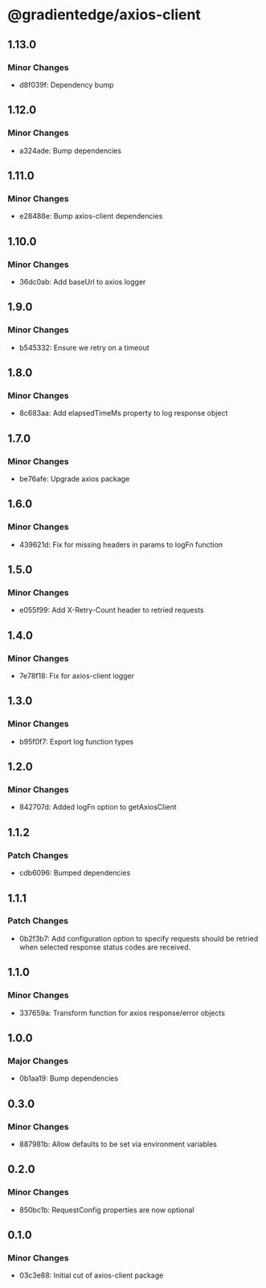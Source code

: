 # @gradientedge/axios-client

## 1.13.0

### Minor Changes

- d8f039f: Dependency bump

## 1.12.0

### Minor Changes

- a324ade: Bump dependencies

## 1.11.0

### Minor Changes

- e28488e: Bump axios-client dependencies

## 1.10.0

### Minor Changes

- 36dc0ab: Add baseUrl to axios logger

## 1.9.0

### Minor Changes

- b545332: Ensure we retry on a timeout

## 1.8.0

### Minor Changes

- 8c683aa: Add elapsedTimeMs property to log response object

## 1.7.0

### Minor Changes

- be76afe: Upgrade axios package

## 1.6.0

### Minor Changes

- 439621d: Fix for missing headers in params to logFn function

## 1.5.0

### Minor Changes

- e055f99: Add X-Retry-Count header to retried requests

## 1.4.0

### Minor Changes

- 7e78f18: Fix for axios-client logger

## 1.3.0

### Minor Changes

- b95f0f7: Export log function types

## 1.2.0

### Minor Changes

- 842707d: Added logFn option to getAxiosClient

## 1.1.2

### Patch Changes

- cdb6096: Bumped dependencies

## 1.1.1

### Patch Changes

- 0b2f3b7: Add configuration option to specify requests should be retried when selected response status codes are received.

## 1.1.0

### Minor Changes

- 337659a: Transform function for axios response/error objects

## 1.0.0

### Major Changes

- 0b1aa19: Bump dependencies

## 0.3.0

### Minor Changes

- 887981b: Allow defaults to be set via environment variables

## 0.2.0

### Minor Changes

- 850bc1b: RequestConfig properties are now optional

## 0.1.0

### Minor Changes

- 03c3e88: Initial cut of axios-client package
